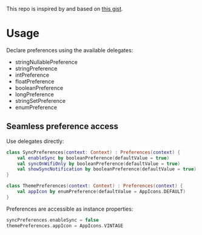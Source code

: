 This repo is inspired by and based on [this gist](https://gist.github.com/davidwhitman/b83e1744e8435a2c8cba262c1179f1a8).

# Usage

Declare preferences using the available delegates:
- stringNullablePreference
- stringPreference
- intPreference
- floatPreference
- booleanPreference
- longPreference
- stringSetPreference
- enumPreference

## Seamless preference access

Use delegates directly:

```kotlin
class SyncPreferences(context: Context) : Preferences(context) {
    val enableSync by booleanPreference(defaultValue = true)
    val syncOnWifiOnly by booleanPreference(defaultValue = true)
    val showSyncNotification by booleanPreference(defaultValue = true)
}

class ThemePreferences(context: Context) : Preferences(context) {
    val appIcon by enumPreference(defaultValue = AppIcons.DEFAULT)
}
```

Preferences are accessible as instance properties:

```kotlin
syncPreferences.enableSync = false
themePreferences.appIcon = AppIcons.VINTAGE
```
